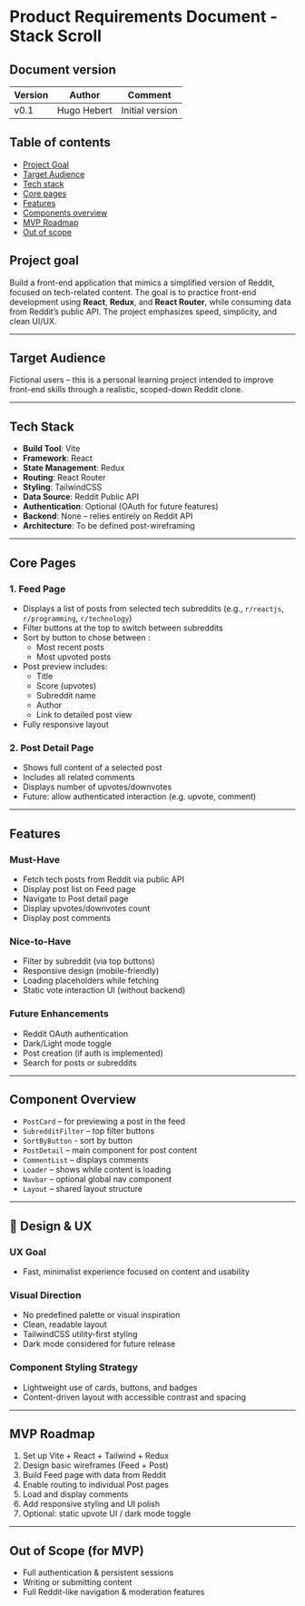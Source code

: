 # Product Requirements Document - Stack Scroll

## Document version

| Version | Author | Comment |
| --------| ------ | ------- |
| v0.1|Hugo Hebert| Initial version|


## Table of contents
- [Project Goal](#project-goal)
- [Target Audience](#target-audience)
- [Tech stack](#tech-stack)
- [Core pages](#core-pages)
- [Features](#features)
- [Components overview](#component-overview)
- [MVP Roadmap](#mvp-roadmap)
- [Out of scope](#out-of-scope-for-mvp)

## Project goal

Build a front-end application that mimics a simplified version of Reddit, focused on tech-related content. The goal is to practice front-end development using **React**, **Redux**, and **React Router**, while consuming data from Reddit’s public API. The project emphasizes speed, simplicity, and clean UI/UX.

---

## Target Audience

Fictional users – this is a personal learning project intended to improve front-end skills through a realistic, scoped-down Reddit clone.

---

## Tech Stack

- **Build Tool**: Vite  
- **Framework**: React  
- **State Management**: Redux  
- **Routing**: React Router  
- **Styling**: TailwindCSS  
- **Data Source**: Reddit Public API  
- **Authentication**: Optional (OAuth for future features)  
- **Backend**: None – relies entirely on Reddit API  
- **Architecture**: To be defined post-wireframing

---

## Core Pages

### 1. Feed Page
- Displays a list of posts from selected tech subreddits (e.g., `r/reactjs`, `r/programming`, `r/technology`)
- Filter buttons at the top to switch between subreddits
- Sort by button to chose between :
    - Most recent posts
    - Most upvoted posts
- Post preview includes:
  - Title
  - Score (upvotes)
  - Subreddit name
  - Author
  - Link to detailed post view
- Fully responsive layout

### 2. Post Detail Page
- Shows full content of a selected post
- Includes all related comments
- Displays number of upvotes/downvotes
- Future: allow authenticated interaction (e.g. upvote, comment)

---

## Features

### Must-Have
- Fetch tech posts from Reddit via public API
- Display post list on Feed page
- Navigate to Post detail page
- Display upvotes/downvotes count
- Display post comments

### Nice-to-Have
- Filter by subreddit (via top buttons)
- Responsive design (mobile-friendly)
- Loading placeholders while fetching
- Static vote interaction UI (without backend)

### Future Enhancements
- Reddit OAuth authentication
- Dark/Light mode toggle
- Post creation (if auth is implemented)
- Search for posts or subreddits

---


## Component Overview

- `PostCard` – for previewing a post in the feed  
- `SubredditFilter` – top filter buttons
- `SortByButton` - sort by button
- `PostDetail` – main component for post content  
- `CommentList` – displays comments  
- `Loader` – shows while content is loading  
- `Navbar` – optional global nav component  
- `Layout` – shared layout structure

---

## 🎨 Design & UX

### UX Goal
- Fast, minimalist experience focused on content and usability

### Visual Direction
- No predefined palette or visual inspiration  
- Clean, readable layout  
- TailwindCSS utility-first styling  
- Dark mode considered for future release  

### Component Styling Strategy
- Lightweight use of cards, buttons, and badges  
- Content-driven layout with accessible contrast and spacing  

---

## MVP Roadmap

1. Set up Vite + React + Tailwind + Redux
2. Design basic wireframes (Feed + Post)
3. Build Feed page with data from Reddit
4. Enable routing to individual Post pages
5. Load and display comments
6. Add responsive styling and UI polish
7. Optional: static upvote UI / dark mode toggle

---

## Out of Scope (for MVP)
- Full authentication & persistent sessions
- Writing or submitting content
- Full Reddit-like navigation & moderation features


